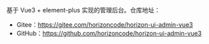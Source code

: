 基于 Vue3 + element-plus 实现的管理后台。仓库地址：

* Gitee：<https://gitee.com/horizoncode/horizon-ui-admin-vue3>
* GitHub：<https://github.com/horizoncode/horizon-ui-admin-vue3>
